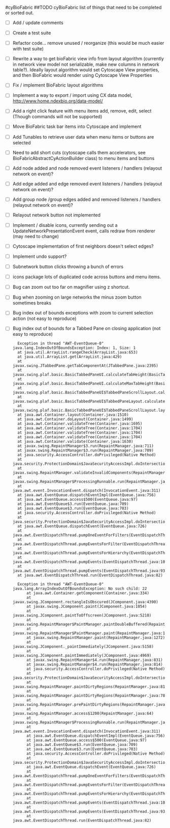 #cyBioFabric
##TODO
cyBioFabric list of things that need to be completed or sorted out.

- [ ] Add / update comments
- [ ] Create a test suite
- [ ] Refactor code... remove unused / reorganize (this would be much easier with test suite)
- [ ] Rewrite a way to get bioFabric view info from layout algorithm (currently in network view model not serializable, make new columns in network table?).  Ideally layout algorithm would set Cytoscape View properties, and then BioFabric would render using Cytoscape View Properties
- [ ] Fix / implement BioFabric layout algorithms
- [ ] Implement a way to export / import using CX data model, http://www.home.ndexbio.org/data-model/
- [ ] Add a right click feature with menu items add, remove, edit, select (Though commands will not be supported)
- [ ] Move BioFabric task bar items into Cytoscape and implement
- [ ] Add Tunables to retrieve user data when menu items or buttons are selected
- [ ] Need to add short cuts (cytoscape calls them accelerators, see BioFabricAbstractCyActionBuilder class) to menu items and buttons
- [ ] Add node added and node removed event listeners / handlers (relayout network on event)?
- [ ] Add edge added and edge removed event listeners / handlers (relayout network on event)?
- [ ] Add group node /group edges added and removed listeners / handlers (relayout network on event)?
- [ ] Relayout network button not implemented
- [ ] Implement / disable icons, currently sending out a UpdateNetworkPresentationEvent event, calls redraw from renderer (may need to change)
- [ ] Cytoscape implementation of first neighbors doesn't select edges?
- [ ] Implement undo support?
- [ ] Subnetwork button clicks throwing a bunch of errors
- [ ] icons package lots of duplicated code across buttons and menu items.  



- [ ] Bug can zoom out too far on magnifier using z shortcut. 
- [ ] Bug when zooming on large networks the minus zoom button sometimes breaks
- [ ] Bug index out of bounds exceptions with zoom to current selection action (not easy to reproduce)
- [ ] Bug index out of bounds for a Tabbed Pane on closing application (not easy to reproduce)

		Exception in thread "AWT-EventQueue-0" java.lang.IndexOutOfBoundsException: Index: 1, Size: 1
        at java.util.ArrayList.rangeCheck(ArrayList.java:653)
        at java.util.ArrayList.get(ArrayList.java:429)
        at javax.swing.JTabbedPane.getTabComponentAt(JTabbedPane.java:2395)
        at javax.swing.plaf.basic.BasicTabbedPaneUI.calculateTabHeight(BasicTabbedPaneUI.java:1713)
        at javax.swing.plaf.basic.BasicTabbedPaneUI.calculateMaxTabHeight(BasicTabbedPaneUI.java:1742)
        at javax.swing.plaf.basic.BasicTabbedPaneUI$TabbedPaneScrollLayout.calculateTabRects(BasicTabbedPaneUI.java:3172)
        at javax.swing.plaf.basic.BasicTabbedPaneUI$TabbedPaneLayout.calculateLayoutInfo(BasicTabbedPaneUI.java:2512)
        at javax.swing.plaf.basic.BasicTabbedPaneUI$TabbedPaneScrollLayout.layoutContainer(BasicTabbedPaneUI.java:2916)
        at java.awt.Container.layout(Container.java:1510)
        at java.awt.Container.doLayout(Container.java:1499)
        at java.awt.Container.validateTree(Container.java:1695)
        at java.awt.Container.validateTree(Container.java:1704)
        at java.awt.Container.validateTree(Container.java:1704)
        at java.awt.Container.validateTree(Container.java:1704)
        at java.awt.Container.validate(Container.java:1630)
        at javax.swing.RepaintManager$3.run(RepaintManager.java:711)
        at javax.swing.RepaintManager$3.run(RepaintManager.java:709)
        at java.security.AccessController.doPrivileged(Native Method)
        at java.security.ProtectionDomain$JavaSecurityAccessImpl.doIntersectionPrivilege(ProtectionDomain.java:76)
        at javax.swing.RepaintManager.validateInvalidComponents(RepaintManager.java:708)
        at javax.swing.RepaintManager$ProcessingRunnable.run(RepaintManager.java:1731)
        at java.awt.event.InvocationEvent.dispatch(InvocationEvent.java:311)
        at java.awt.EventQueue.dispatchEventImpl(EventQueue.java:756)
        at java.awt.EventQueue.access$500(EventQueue.java:97)
        at java.awt.EventQueue$3.run(EventQueue.java:709)
        at java.awt.EventQueue$3.run(EventQueue.java:703)
        at java.security.AccessController.doPrivileged(Native Method)
        at java.security.ProtectionDomain$JavaSecurityAccessImpl.doIntersectionPrivilege(ProtectionDomain.java:76)
        at java.awt.EventQueue.dispatchEvent(EventQueue.java:726)
        at java.awt.EventDispatchThread.pumpOneEventForFilters(EventDispatchThread.java:201)
        at java.awt.EventDispatchThread.pumpEventsForFilter(EventDispatchThread.java:116)
        at java.awt.EventDispatchThread.pumpEventsForHierarchy(EventDispatchThread.java:105)
        at java.awt.EventDispatchThread.pumpEvents(EventDispatchThread.java:101)
        at java.awt.EventDispatchThread.pumpEvents(EventDispatchThread.java:93)
        at java.awt.EventDispatchThread.run(EventDispatchThread.java:82)
        
		Exception in thread "AWT-EventQueue-0" java.lang.ArrayIndexOutOfBoundsException: No such child: 22
	        at java.awt.Container.getComponent(Container.java:334)
	        at javax.swing.JComponent.rectangleIsObscured(JComponent.java:4390)
	        at javax.swing.JComponent.paint(JComponent.java:1054)
	        at javax.swing.JComponent.paintToOffscreen(JComponent.java:5210)
	        at javax.swing.RepaintManager$PaintManager.paintDoubleBuffered(RepaintManager.java:1579)
	        at javax.swing.RepaintManager$PaintManager.paint(RepaintManager.java:1502)
	        at javax.swing.RepaintManager.paint(RepaintManager.java:1272)
	        at javax.swing.JComponent._paintImmediately(JComponent.java:5158)
	        at javax.swing.JComponent.paintImmediately(JComponent.java:4969)
	        at javax.swing.RepaintManager$4.run(RepaintManager.java:831)
	        at javax.swing.RepaintManager$4.run(RepaintManager.java:814)
	        at java.security.AccessController.doPrivileged(Native Method)
	        at java.security.ProtectionDomain$JavaSecurityAccessImpl.doIntersectionPrivilege(ProtectionDomain.java:76)
	        at javax.swing.RepaintManager.paintDirtyRegions(RepaintManager.java:814)
	        at javax.swing.RepaintManager.paintDirtyRegions(RepaintManager.java:789)
	        at javax.swing.RepaintManager.prePaintDirtyRegions(RepaintManager.java:738)
	        at javax.swing.RepaintManager.access$1200(RepaintManager.java:64)
	        at javax.swing.RepaintManager$ProcessingRunnable.run(RepaintManager.java:1732)
	        at java.awt.event.InvocationEvent.dispatch(InvocationEvent.java:311)
	        at java.awt.EventQueue.dispatchEventImpl(EventQueue.java:756)
	        at java.awt.EventQueue.access$500(EventQueue.java:97)
	        at java.awt.EventQueue$3.run(EventQueue.java:709)
	        at java.awt.EventQueue$3.run(EventQueue.java:703)
	        at java.security.AccessController.doPrivileged(Native Method)
	        at java.security.ProtectionDomain$JavaSecurityAccessImpl.doIntersectionPrivilege(ProtectionDomain.java:76)
	        at java.awt.EventQueue.dispatchEvent(EventQueue.java:726)
	        at java.awt.EventDispatchThread.pumpOneEventForFilters(EventDispatchThread.java:201)
	        at java.awt.EventDispatchThread.pumpEventsForFilter(EventDispatchThread.java:116)
	        at java.awt.EventDispatchThread.pumpEventsForHierarchy(EventDispatchThread.java:105)
	        at java.awt.EventDispatchThread.pumpEvents(EventDispatchThread.java:101)
	        at java.awt.EventDispatchThread.pumpEvents(EventDispatchThread.java:93)
	        at java.awt.EventDispatchThread.run(EventDispatchThread.java:82)

